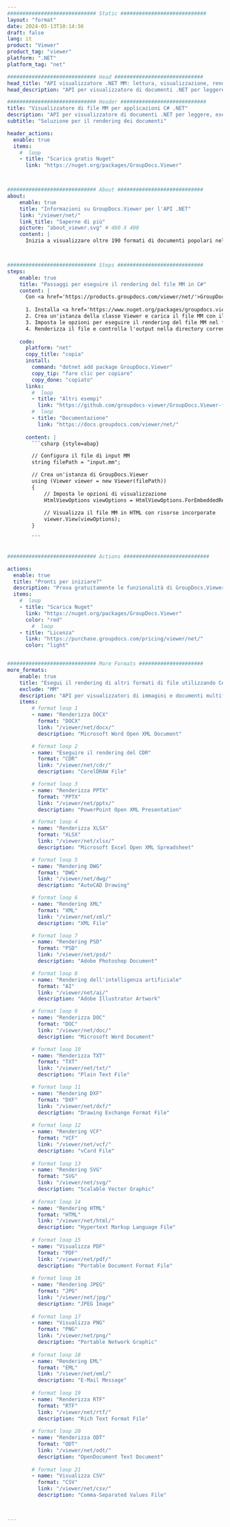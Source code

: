 ```yaml
---
############################# Static ############################
layout: "format"
date: 2024-05-13T10:14:56
draft: false
lang: it
product: "Viewer"
product_tag: "viewer"
platform: ".NET"
platform_tag: "net"

############################# Head #############################
head_title: "API visualizzatore .NET MM: lettura, visualizzazione, rendering in C# VB.NET"
head_description: "API per visualizzatore di documenti .NET per leggere, eseguire il rendering e visualizzare MM in qualsiasi tipo di applicazioni C#, ASP.NET, VB.NET e .NET Core."

############################# Header ############################
title: "Visualizzatore di file MM per applicazioni C# .NET" 
description: "API per visualizzatore di documenti .NET per leggere, eseguire il rendering e visualizzare file MM in qualsiasi tipo di applicazioni C#, ASP.NET, VB.NET e .NET Core. Visualizza i file renderizzati con formattazione e layout reali in HTML5, PDF o come immagine utilizzando poche righe di codice." 
subtitle: "Soluzione per il rendering dei documenti" 

header_actions:
  enable: true
  items:
    #  loop
    - title: "Scarica gratis Nuget"
      link: "https://nuget.org/packages/GroupDocs.Viewer"



############################# About ############################
about:
    enable: true
    title: "Informazioni su GroupDocs.Viewer per l'API .NET"
    link: "/viewer/net/"
    link_title: "Saperne di più"
    picture: "about_viewer.svg" # 480 X 400
    content: |
      Inizia a visualizzare oltre 190 formati di documenti popolari nelle tue applicazioni .NET utilizzando GroupDocs.Viewer per le API .NET aggiungendo poche righe di codice. Gli sviluppatori possono visualizzare facilmente PDF, elaborazione testi, fogli di calcolo Excel, presentazioni, Visio, Project, Outlook e molti altri formati di documenti popolari in modalità HTML5, immagine o PDF. Il rendering del documento è veloce, identico al file sorgente originale e non richiede l'installazione di software aggiuntivo o altre librerie esterne.



############################# Steps ############################
steps:
    enable: true
    title: "Passaggi per eseguire il rendering del file MM in C#" 
    content: |
      Con <a href='https://products.groupdocs.com/viewer/net/'>GroupDocs.Viewer</a> puoi eseguire il rendering di MM in HTML, JPEG, PNG o PDF in pochi passaggi.
      
      1. Installa <a href='https://www.nuget.org/packages/groupdocs.viewer'>GroupDocs.Viewer for .NET</a> utilizzando il tuo gestore di pacchetti preferito. 
      2. Crea un'istanza della classe Viewer e carica il file MM con il percorso completo.  
      3. Imposta le opzioni per eseguire il rendering del file MM nel formato HTML, PNG, JPEG o PDF. 
      4. Renderizza il file e controlla l'output nella directory corrente. 
   
    code:
      platform: "net"
      copy_title: "copia"
      install:
        command: "dotnet add package GroupDocs.Viewer"
        copy_tip: "fare clic per copiare"
        copy_done: "copiato"
      links:
        #  loop
        - title: "Altri esempi"
          link: "https://github.com/groupdocs-viewer/GroupDocs.Viewer-for-.NET"
        #  loop
        - title: "Documentazione"
          link: "https://docs.groupdocs.com/viewer/net/"
          
      content: |
        ```csharp {style=abap}

        // Configura il file di input MM
        string filePath = "input.mm";

        // Crea un'istanza di GroupDocs.Viewer
        using (Viewer viewer = new Viewer(filePath))
        {
            // Imposta le opzioni di visualizzazione
            HtmlViewOptions viewOptions = HtmlViewOptions.ForEmbeddedResources();
                
            // Visualizza il file MM in HTML con risorse incorporate
            viewer.View(viewOptions);
        }

        ```            


############################# Actions ############################

actions:
  enable: true
  title: "Pronti per iniziare?"
  description: "Prova gratuitamente le funzionalità di GroupDocs.Viewer o richiedi una licenza"
  items:
    #  loop
    - title: "Scarica Nuget"
      link: "https://nuget.org/packages/GroupDocs.Viewer"
      color: "red"
        #  loop
    - title: "Licenza"
      link: "https://purchase.groupdocs.com/pricing/viewer/net/"
      color: "light"


############################# More Formats #####################
more_formats:
    enable: true
    title: "Esegui il rendering di altri formati di file utilizzando C#"
    exclude: "MM"
    description: "API per visualizzatori di immagini e documenti multiformato per .NET. Visualizza alcuni dei formati di file più diffusi di seguito senza visualizzatori esterni."
    items: 
        # format loop 1
        - name: "Renderizza DOCX"
          format: "DOCX"
          link: "/viewer/net/docx/"
          description: "Microsoft Word Open XML Document" 

        # format loop 2
        - name: "Eseguire il rendering del CDR" 
          format: "CDR"
          link: "/viewer/net/cdr/"
          description: "CorelDRAW File" 

        # format loop 3
        - name: "Renderizza PPTX"
          format: "PPTX"
          link: "/viewer/net/pptx/"
          description: "PowerPoint Open XML Presentation" 

        # format loop 4
        - name: "Renderizza XLSX"
          format: "XLSX"
          link: "/viewer/net/xlsx/"
          description: "Microsoft Excel Open XML Spreadsheet" 

        # format loop 5
        - name: "Rendering DWG"
          format: "DWG"
          link: "/viewer/net/dwg/"
          description: "AutoCAD Drawing"

        # format loop 6
        - name: "Rendering XML"
          format: "XML"
          link: "/viewer/net/xml/"
          description: "XML File"

        # format loop 7
        - name: "Rendering PSD"
          format: "PSD"
          link: "/viewer/net/psd/"
          description: "Adobe Photoshop Document"

        # format loop 8
        - name: "Rendering dell'intelligenza artificiale"
          format: "AI"
          link: "/viewer/net/ai/"
          description: "Adobe Illustrator Artwork"

        # format loop 9
        - name: "Renderizza DOC"
          format: "DOC"
          link: "/viewer/net/doc/"
          description: "Microsoft Word Document" 

        # format loop 10
        - name: "Renderizza TXT" 
          format: "TXT"
          link: "/viewer/net/txt/"
          description: "Plain Text File" 

        # format loop 11
        - name: "Rendering DXF" 
          format: "DXF"
          link: "/viewer/net/dxf/"
          description: "Drawing Exchange Format File"  
          
        # format loop 12
        - name: "Rendering VCF"
          format: "VCF"
          link: "/viewer/net/vcf/"
          description: "vCard File"  
              
        # format loop 13
        - name: "Rendering SVG"
          format: "SVG"
          link: "/viewer/net/svg/"
          description: "Scalable Vector Graphic" 
          
        # format loop 14
        - name: "Rendering HTML"
          format: "HTML"
          link: "/viewer/net/html/"
          description: "Hypertext Markup Language File" 
          
        # format loop 15
        - name: "Visualizza PDF"
          format: "PDF"
          link: "/viewer/net/pdf/"
          description: "Portable Document Format File"
          
        # format loop 16
        - name: "Rendering JPEG"
          format: "JPG"
          link: "/viewer/net/jpg/"
          description: "JPEG Image"
          
        # format loop 17
        - name: "Visualizza PNG"
          format: "PNG"
          link: "/viewer/net/png/"
          description: "Portable Network Graphic" 
          
        # format loop 18
        - name: "Rendering EML"
          format: "EML"
          link: "/viewer/net/eml/"
          description: "E-Mail Message" 
          
        # format loop 19
        - name: "Renderizza RTF"
          format: "RTF"
          link: "/viewer/net/rtf/"
          description: "Rich Text Format File" 
          
        # format loop 20
        - name: "Renderizza ODT"
          format: "ODT"
          link: "/viewer/net/odt/"
          description: "OpenDocument Text Document" 
          
        # format loop 21
        - name: "Visualizza CSV"
          format: "CSV"
          link: "/viewer/net/csv/"
          description: "Comma-Separated Values File" 



---
```

